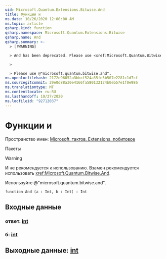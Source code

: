 ```yaml
---
uid: Microsoft.Quantum.Extensions.Bitwise.And
title: Функции и
ms.date: 10/26/2020 12:00:00 AM
ms.topic: article
qsharp.kind: function
qsharp.namespace: Microsoft.Quantum.Extensions.Bitwise
qsharp.name: And
qsharp.summary: >-
  > [!WARNING]

  > And has been deprecated. Please use <xref:Microsoft.Quantum.Bitwise.And> instead.

  >

  > Please use @"microsoft.quantum.bitwise.and".
ms.openlocfilehash: 2172e96052a3bbcf524a35fe5b507e2281c1d7cf
ms.sourcegitcommit: 29e0d88a30e4166fa580132124b0eb57e1f0e986
ms.translationtype: MT
ms.contentlocale: ru-RU
ms.lasthandoff: 10/27/2020
ms.locfileid: "92712037"
---
```

# <a name="and-function"></a>Функции и

Пространство имен: [Microsoft. тактов. Extensions. побитовое](xref:Microsoft.Quantum.Extensions.Bitwise)

Пакеты [](https://nuget.org/packages/)


> [!WARNING]
> И не рекомендуется к использованию. Взамен рекомендуется использовать <xref:Microsoft.Quantum.Bitwise.And>.
>
> Используйте @"microsoft.quantum.bitwise.and".



```qsharp
function And (a : Int, b : Int) : Int
```


## <a name="input"></a>Входные данные

### <a name="a--int"></a>ответ. [int](xref:microsoft.quantum.lang-ref.int)




### <a name="b--int"></a>б: [int](xref:microsoft.quantum.lang-ref.int)





## <a name="output--int"></a>Выходные данные: [int](xref:microsoft.quantum.lang-ref.int)

